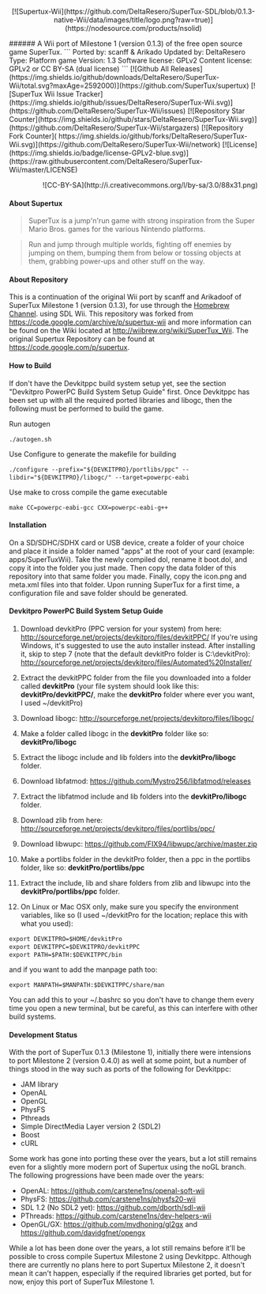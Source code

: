 <p align="center">
[![Supertux-Wii](https://github.com/DeltaResero/SuperTux-SDL/blob/0.1.3-native-Wii/data/images/title/logo.png?raw=true)](https://nodesource.com/products/nsolid)
<p>
###### A Wii port of Milestone 1 (version 0.1.3) of the free open source game SuperTux.
```
Ported by: scanff & Arikado
Updated by: DeltaResero
Type: Platform game
Version: 1.3
Software license: GPLv2
Content license: GPLv2 or CC BY-SA (dual license)
```
[![Github All Releases](https://img.shields.io/github/downloads/DeltaResero/SuperTux-Wii/total.svg?maxAge=2592000)](https://github.com/SuperTux/supertux) [![SuperTux Wii Issue Tracker](https://img.shields.io/github/issues/DeltaResero/SuperTux-Wii.svg)](https://github.com/DeltaResero/SuperTux-Wii/issues)  [![Repository Star Counter](https://img.shields.io/github/stars/DeltaResero/SuperTux-Wii.svg)](https://github.com/DeltaResero/SuperTux-Wii/stargazers) [![Repository Fork Counter](	https://img.shields.io/github/forks/DeltaResero/SuperTux-Wii.svg)](https://github.com/DeltaResero/SuperTux-Wii/network) [![License](https://img.shields.io/badge/license-GPLv2-blue.svg)](https://raw.githubusercontent.com/DeltaResero/SuperTux-Wii/master/LICENSE) <p align="right"> ![CC-BY-SA](http://i.creativecommons.org/l/by-sa/3.0/88x31.png)<p>

#### About Supertux
> SuperTux is a jump'n'run game with strong inspiration from the Super Mario Bros. games for the various Nintendo platforms.

>Run and jump through multiple worlds, fighting off enemies by jumping on them, bumping them from below or tossing objects at them, grabbing power-ups and other stuff on the way.

#### About Repository
This is a continuation of the original Wii port by scanff and Arikadoof of SuperTux Milestone 1 (version 0.1.3), for use through the [Homebrew Channel](http://wiibrew.org/wiki/Homebrew_Channel). using SDL Wii. This repository was forked from https://code.google.com/archive/p/supertux-wii and more information can be found on the Wiki located at http://wiibrew.org/wiki/SuperTux_Wii. The original Supertux Repository can be found at https://code.google.com/p/supertux.
 
#### How to Build
If don't have the Devkitppc build system setup yet, see the section "Devkitpro PowerPC Build System Setup Guide" first. Once Devkitppc has been set up with all the required ported libraries and libogc, then the following must be performed to build the game.

Run autogen
```
./autogen.sh
```
Use Configure to generate the makefile for building
```
./configure --prefix="${DEVKITPRO}/portlibs/ppc" --libdir="${DEVKITPRO}/libogc/" --target=powerpc-eabi
```
Use make to cross compile the game executable
```
make CC=powerpc-eabi-gcc CXX=powerpc-eabi-g++
```

#### Installation
On a SD/SDHC/SDHX card or USB device, create a folder of your choice and place it inside a folder named "apps" at the root of your card (example: apps/SuperTuxWii). Take the newly compiled dol, rename it boot.dol, and copy it into the folder you just made. Then copy the data folder of this repository into that same folder you made. Finally, copy the icon.png and meta.xml files into that folder. Upon running SuperTux for a first time, a configuration file and save folder should be generated.

#### Devkitpro PowerPC Build System Setup Guide

1. Download devkitPro (PPC version for your system) from here: http://sourceforge.net/projects/devkitpro/files/devkitPPC/
If you're using Windows, it's suggested to use the auto installer instead. After installing it, skip to step 7 (note that the default devkitPro folder is C:\devkitPro):
http://sourceforge.net/projects/devkitpro/files/Automated%20Installer/

2. Extract the devkitPPC folder from the file you downloaded into a folder called **devkitPro** (your file system should look like this: **devkitPro/devkitPPC/**, make the **devkitPro** folder where ever you want, I used ~/devkitPro)

3. Download libogc: http://sourceforge.net/projects/devkitpro/files/libogc/

4. Make a folder called libogc in the **devkitPro** folder like so: **devkitPro/libogc**

5. Extract the libogc include and lib folders into the **devkitPro/libogc** folder.

6. Download libfatmod: https://github.com/Mystro256/libfatmod/releases

7. Extract the libfatmod include and lib folders into the **devkitPro/libogc** folder.

8. Download zlib from here: http://sourceforge.net/projects/devkitpro/files/portlibs/ppc/

9. Download libwupc: https://github.com/FIX94/libwupc/archive/master.zip

10. Make a portlibs folder in the devkitPro folder, then a ppc in the portlibs folder, like so: **devkitPro/portlibs/ppc**

11. Extract the include, lib and share folders from zlib and libwupc into the **devkitPro/portlibs/ppc** folder.

12. On Linux or Mac OSX only, make sure you specify the environment variables, like so (I used ~/devkitPro for the location; replace this with what you used):

```
export DEVKITPRO=$HOME/devkitPro
export DEVKITPPC=$DEVKITPRO/devkitPPC
export PATH=$PATH:$DEVKITPPC/bin
```

and if you want to add the manpage path too:
```
export MANPATH=$MANPATH:$DEVKITPPC/share/man
```

You can add this to your ~/.bashrc so you don't have to change them every time you open a new terminal, but be careful, as this can interfere with other build systems.


#### Development Status
With the port of SuperTux 0.1.3 (Milestone 1), initially there were intensions to port Milestone 2 (version 0.4.0) as well at some point, but a number of things stood in the way such as ports of the following for Devkitppc: 
* JAM library
* OpenAL
* OpenGL
* PhysFS
* Pthreads
* Simple DirectMedia Layer version 2 (SDL2)
* Boost
* cURL

Some work has gone into porting these over the years, but a lot still remains even for a slightly more modern port of Supertux using the noGL branch. The following progressions have been made over the years:
* OpenAL: https://github.com/carstene1ns/openal-soft-wii
* PhysFS: https://github.com/carstene1ns/physfs20-wii
* SDL 1.2 (No SDL2 yet): https://github.com/dborth/sdl-wii
* PThreads: https://github.com/carstene1ns/dev-helpers-wii
* OpenGL/GX: https://github.com/mvdhoning/gl2gx and https://github.com/davidgfnet/opengx

While a lot has been done over the years, a lot still remains before it'll be possible to cross compile Supertux Milestone 2 using Devkitppc. Although there are currently no plans here to port Supertux Milestone 2, it doesn't mean it can't happen, especially if the required libraries get ported, but for now, enjoy this port of SuperTux Milestone 1.
